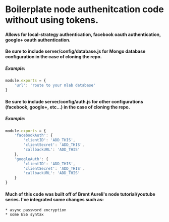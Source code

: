 # Boilerplate node authenitcation code without using tokens.

#### Allows for local-strategy authentication, facebook oauth authentication, google+ oauth authentication.

#### Be sure to include server/config/database.js for Mongo database configuration in the case of cloning the repo.
##### Example:
```javascript
module.exports = {
	'url': 'route to your mlab database'
}
```

#### Be sure to include server/config/auth.js for other configurations (facebook, google+, etc...) in the case of cloning the repo.
##### Example:
```javascript
module.exports = {
	'facebookAuth': {
		'clientID': 'ADD_THIS',
		'clientSecret': 'ADD_THIS',
		'callbackURL': 'ADD_THIS'
	},
	'googleAuth': {
		'clientID': 'ADD_THIS',
		'clientSecret': 'ADD_THIS',
		'callbackURL': 'ADD_THIS'
	}
}
```

#### Much of this code was built off of Brent Aureli's node tutorial/youtube series. I've integrated some changes such as:
	* async password encryption
	* some ES6 syntax